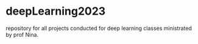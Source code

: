 # deepLearning2023
repository for all projects conducted for deep learning classes ministrated by prof Nina.
